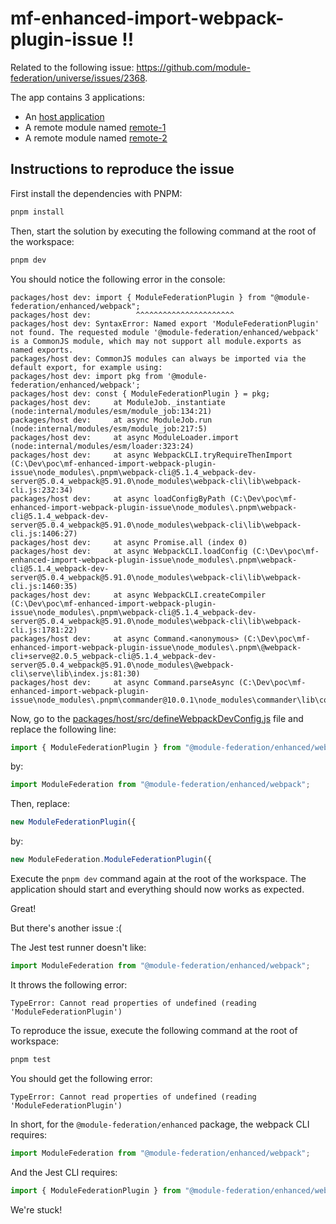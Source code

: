 # mf-enhanced-import-webpack-plugin-issue !!

Related to the following issue: https://github.com/module-federation/universe/issues/2368.

The app contains 3 applications:
- An [host application](./packages/host/)
- A remote module named [remote-1](./packages/remote-1/)
- A remote module named [remote-2](./packages/remote-2/)

## Instructions to reproduce the issue

First install the dependencies with PNPM:

```bash
pnpm install
```

Then, start the solution by executing the following command at the root of the workspace:

```bash
pnpm dev
```

You should notice the following error in the console:

```
packages/host dev: import { ModuleFederationPlugin } from "@module-federation/enhanced/webpack";
packages/host dev:          ^^^^^^^^^^^^^^^^^^^^^^
packages/host dev: SyntaxError: Named export 'ModuleFederationPlugin' not found. The requested module '@module-federation/enhanced/webpack' is a CommonJS module, which may not support all module.exports as named exports.
packages/host dev: CommonJS modules can always be imported via the default export, for example using:
packages/host dev: import pkg from '@module-federation/enhanced/webpack';
packages/host dev: const { ModuleFederationPlugin } = pkg;
packages/host dev:     at ModuleJob._instantiate (node:internal/modules/esm/module_job:134:21)
packages/host dev:     at async ModuleJob.run (node:internal/modules/esm/module_job:217:5)
packages/host dev:     at async ModuleLoader.import (node:internal/modules/esm/loader:323:24)
packages/host dev:     at async WebpackCLI.tryRequireThenImport (C:\Dev\poc\mf-enhanced-import-webpack-plugin-issue\node_modules\.pnpm\webpack-cli@5.1.4_webpack-dev-server@5.0.4_webpack@5.91.0\node_modules\webpack-cli\lib\webpack-cli.js:232:34)
packages/host dev:     at async loadConfigByPath (C:\Dev\poc\mf-enhanced-import-webpack-plugin-issue\node_modules\.pnpm\webpack-cli@5.1.4_webpack-dev-server@5.0.4_webpack@5.91.0\node_modules\webpack-cli\lib\webpack-cli.js:1406:27)
packages/host dev:     at async Promise.all (index 0)
packages/host dev:     at async WebpackCLI.loadConfig (C:\Dev\poc\mf-enhanced-import-webpack-plugin-issue\node_modules\.pnpm\webpack-cli@5.1.4_webpack-dev-server@5.0.4_webpack@5.91.0\node_modules\webpack-cli\lib\webpack-cli.js:1460:35)
packages/host dev:     at async WebpackCLI.createCompiler (C:\Dev\poc\mf-enhanced-import-webpack-plugin-issue\node_modules\.pnpm\webpack-cli@5.1.4_webpack-dev-server@5.0.4_webpack@5.91.0\node_modules\webpack-cli\lib\webpack-cli.js:1781:22)
packages/host dev:     at async Command.<anonymous> (C:\Dev\poc\mf-enhanced-import-webpack-plugin-issue\node_modules\.pnpm\@webpack-cli+serve@2.0.5_webpack-cli@5.1.4_webpack-dev-server@5.0.4_webpack@5.91.0\node_modules\@webpack-cli\serve\lib\index.js:81:30)
packages/host dev:     at async Command.parseAsync (C:\Dev\poc\mf-enhanced-import-webpack-plugin-issue\node_modules\.pnpm\commander@10.0.1\node_modules\commander\lib\command.js:935:5)
```

Now, go to the [packages/host/src/defineWebpackDevConfig.js](./packages/host/src/defineWebpackDevConfig.js) file and replace the following line:

```js
import { ModuleFederationPlugin } from "@module-federation/enhanced/webpack";
```

by:

```js
import ModuleFederation from "@module-federation/enhanced/webpack";
```

Then, replace:

```js
new ModuleFederationPlugin({
```

by:

```js
new ModuleFederation.ModuleFederationPlugin({
```

Execute the `pnpm dev` command again at the root of the workspace. The application should start and everything should now works as expected.

Great!

But there's another issue :(

The Jest test runner doesn't like:

```js
import ModuleFederation from "@module-federation/enhanced/webpack";
```

It throws the following error:

```
TypeError: Cannot read properties of undefined (reading 'ModuleFederationPlugin')
```

To reproduce the issue, execute the following command at the root of workspace:

```bash
pnpm test
```

You should get the following error:

```
TypeError: Cannot read properties of undefined (reading 'ModuleFederationPlugin')
```

In short, for the `@module-federation/enhanced` package, the webpack CLI requires:

```js
import ModuleFederation from "@module-federation/enhanced/webpack";
```

And the Jest CLI requires:

```js
import { ModuleFederationPlugin } from "@module-federation/enhanced/webpack";
```

We're stuck!



